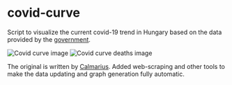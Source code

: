 # covid-curve
Script to visualize the current covid-19 trend in Hungary based on the data provided by the [government](https://koronavirus.gov.hu/hirek).

![Covid curve image](https://i.imgur.com/NCRFs8c.png)
![Covid curve deaths image](https://i.imgur.com/3wULq57.png)

The original is written by [Calmarius](https://github.com/Calmarius). Added web-scraping and other tools to make the data updating and graph generation fully automatic.
